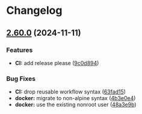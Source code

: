 # Changelog

## [2.60.0](https://github.com/licenseware/azcli-aks/compare/2.59.0...v2.60.0) (2024-11-11)


### Features

* **CI:** add release please ([9c0d894](https://github.com/licenseware/azcli-aks/commit/9c0d8948a32b0ad9bc2060daf02c522386c09c12))


### Bug Fixes

* **CI:** drop reusable workflow syntax ([63fad15](https://github.com/licenseware/azcli-aks/commit/63fad1598a903acc27fe70fa6047d5b532e8d63a))
* **docker:** migrate to non-alpine syntax ([4b3e0e4](https://github.com/licenseware/azcli-aks/commit/4b3e0e446db4c04c4f4379568c882edfc943e908))
* **docker:** use the existing nonroot user ([48a3e9b](https://github.com/licenseware/azcli-aks/commit/48a3e9b116108e1d2c552fdf891deb12e04a701a))
